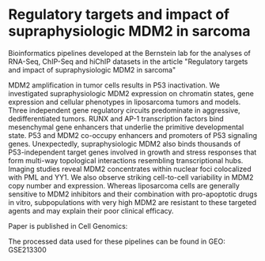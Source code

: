 # Regulatory targets and impact of supraphysiologic MDM2 in sarcoma
Bioinformatics pipelines developed at the Bernstein lab for the analyses of RNA-Seq, ChIP-Seq and hiChIP datasets in the article "Regulatory targets and impact of supraphysiologic MDM2 in sarcoma"

MDM2 amplification in tumor cells results in P53 inactivation. We investigated supraphysiologic MDM2 expression on chromatin states, gene expression and cellular phenotypes in liposarcoma tumors and models. Three independent gene regulatory circuits predominate in aggressive, dedifferentiated tumors. RUNX and AP-1 transcription factors bind mesenchymal gene enhancers that underlie the primitive developmental state. P53 and MDM2 co-occupy enhancers and promoters of P53 signaling genes. Unexpectedly, supraphysiologic MDM2 also binds thousands of P53-independent target genes involved in growth and stress responses that form multi-way topological interactions resembling transcriptional hubs. Imaging studies reveal MDM2 concentrates within nuclear foci colocalized with PML and YY1. We also observe striking cell-to-cell variability in MDM2 copy number and expression. Whereas liposarcoma cells are generally sensitive to MDM2 inhibitors and their combination with pro-apoptotic drugs in vitro, subpopulations with very high MDM2 are resistant to these targeted agents and may explain their poor clinical efficacy.


Paper is published in Cell Genomics: 

The processed data used for these pipelines can be found in GEO: GSE213300


